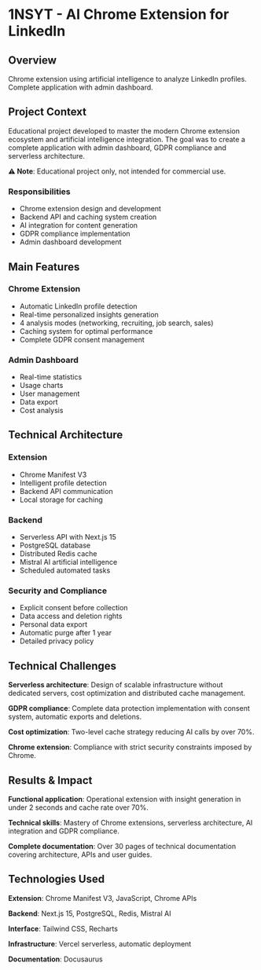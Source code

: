 # 1NSYT - AI Chrome Extension for LinkedIn

## Overview

Chrome extension using artificial intelligence to analyze LinkedIn profiles. Complete application with admin dashboard.

## Project Context

Educational project developed to master the modern Chrome extension ecosystem and artificial intelligence integration. The goal was to create a complete application with admin dashboard, GDPR compliance and serverless architecture.

**⚠️ Note**: Educational project only, not intended for commercial use.

### Responsibilities
- Chrome extension design and development
- Backend API and caching system creation
- AI integration for content generation
- GDPR compliance implementation
- Admin dashboard development

## Main Features

### Chrome Extension
- Automatic LinkedIn profile detection
- Real-time personalized insights generation
- 4 analysis modes (networking, recruiting, job search, sales)
- Caching system for optimal performance
- Complete GDPR consent management

### Admin Dashboard
- Real-time statistics
- Usage charts
- User management
- Data export
- Cost analysis

## Technical Architecture

### Extension
- Chrome Manifest V3
- Intelligent profile detection
- Backend API communication
- Local storage for caching

### Backend
- Serverless API with Next.js 15
- PostgreSQL database
- Distributed Redis cache
- Mistral AI artificial intelligence
- Scheduled automated tasks

### Security and Compliance
- Explicit consent before collection
- Data access and deletion rights
- Personal data export
- Automatic purge after 1 year
- Detailed privacy policy

## Technical Challenges

**Serverless architecture**: Design of scalable infrastructure without dedicated servers, cost optimization and distributed cache management.

**GDPR compliance**: Complete data protection implementation with consent system, automatic exports and deletions.

**Cost optimization**: Two-level cache strategy reducing AI calls by over 70%.

**Chrome extension**: Compliance with strict security constraints imposed by Chrome.

## Results & Impact

**Functional application**: Operational extension with insight generation in under 2 seconds and cache rate over 70%.

**Technical skills**: Mastery of Chrome extensions, serverless architecture, AI integration and GDPR compliance.

**Complete documentation**: Over 30 pages of technical documentation covering architecture, APIs and user guides.

## Technologies Used

**Extension**: Chrome Manifest V3, JavaScript, Chrome APIs

**Backend**: Next.js 15, PostgreSQL, Redis, Mistral AI

**Interface**: Tailwind CSS, Recharts

**Infrastructure**: Vercel serverless, automatic deployment

**Documentation**: Docusaurus
